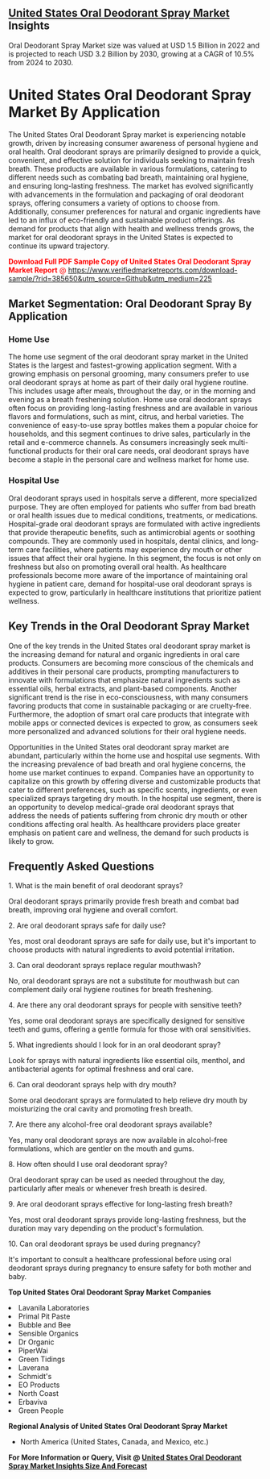 <h2><a href="https://www.verifiedmarketreports.com/download-sample/?rid=385650&amp;utm_source=Github&amp;utm_medium=225" target="_blank">United States Oral Deodorant Spray Market</a> Insights</h2><p>Oral Deodorant Spray Market size was valued at USD 1.5 Billion in 2022 and is projected to reach USD 3.2 Billion by 2030, growing at a CAGR of 10.5% from 2024 to 2030.</p><p> <h1>United States Oral Deodorant Spray Market By Application</h1> <p>The United States Oral Deodorant Spray market is experiencing notable growth, driven by increasing consumer awareness of personal hygiene and oral health. Oral deodorant sprays are primarily designed to provide a quick, convenient, and effective solution for individuals seeking to maintain fresh breath. These products are available in various formulations, catering to different needs such as combating bad breath, maintaining oral hygiene, and ensuring long-lasting freshness. The market has evolved significantly with advancements in the formulation and packaging of oral deodorant sprays, offering consumers a variety of options to choose from. Additionally, consumer preferences for natural and organic ingredients have led to an influx of eco-friendly and sustainable product offerings. As demand for products that align with health and wellness trends grows, the market for oral deodorant sprays in the United States is expected to continue its upward trajectory. <p><span class=""><span style="color: #ff0000;"><strong>Download Full PDF Sample Copy of United States Oral Deodorant Spray Market Report</strong> @ </span><a href="https://www.verifiedmarketreports.com/download-sample/?rid=385650&amp;utm_source=Github&amp;utm_medium=225" target="_blank">https://www.verifiedmarketreports.com/download-sample/?rid=385650&amp;utm_source=Github&amp;utm_medium=225</a></span></p> <h2>Market Segmentation: Oral Deodorant Spray By Application</h2> <h3>Home Use</h3> <p>The home use segment of the oral deodorant spray market in the United States is the largest and fastest-growing application segment. With a growing emphasis on personal grooming, many consumers prefer to use oral deodorant sprays at home as part of their daily oral hygiene routine. This includes usage after meals, throughout the day, or in the morning and evening as a breath freshening solution. Home use oral deodorant sprays often focus on providing long-lasting freshness and are available in various flavors and formulations, such as mint, citrus, and herbal varieties. The convenience of easy-to-use spray bottles makes them a popular choice for households, and this segment continues to drive sales, particularly in the retail and e-commerce channels. As consumers increasingly seek multi-functional products for their oral care needs, oral deodorant sprays have become a staple in the personal care and wellness market for home use. <h3>Hospital Use</h3> <p>Oral deodorant sprays used in hospitals serve a different, more specialized purpose. They are often employed for patients who suffer from bad breath or oral health issues due to medical conditions, treatments, or medications. Hospital-grade oral deodorant sprays are formulated with active ingredients that provide therapeutic benefits, such as antimicrobial agents or soothing compounds. They are commonly used in hospitals, dental clinics, and long-term care facilities, where patients may experience dry mouth or other issues that affect their oral hygiene. In this segment, the focus is not only on freshness but also on promoting overall oral health. As healthcare professionals become more aware of the importance of maintaining oral hygiene in patient care, demand for hospital-use oral deodorant sprays is expected to grow, particularly in healthcare institutions that prioritize patient wellness. <h2>Key Trends in the Oral Deodorant Spray Market</h2> <p>One of the key trends in the United States oral deodorant spray market is the increasing demand for natural and organic ingredients in oral care products. Consumers are becoming more conscious of the chemicals and additives in their personal care products, prompting manufacturers to innovate with formulations that emphasize natural ingredients such as essential oils, herbal extracts, and plant-based components. Another significant trend is the rise in eco-consciousness, with many consumers favoring products that come in sustainable packaging or are cruelty-free. Furthermore, the adoption of smart oral care products that integrate with mobile apps or connected devices is expected to grow, as consumers seek more personalized and advanced solutions for their oral hygiene needs. <p>Opportunities in the United States oral deodorant spray market are abundant, particularly within the home use and hospital use segments. With the increasing prevalence of bad breath and oral hygiene concerns, the home use market continues to expand. Companies have an opportunity to capitalize on this growth by offering diverse and customizable products that cater to different preferences, such as specific scents, ingredients, or even specialized sprays targeting dry mouth. In the hospital use segment, there is an opportunity to develop medical-grade oral deodorant sprays that address the needs of patients suffering from chronic dry mouth or other conditions affecting oral health. As healthcare providers place greater emphasis on patient care and wellness, the demand for such products is likely to grow. <h2>Frequently Asked Questions</h2> <p>1. What is the main benefit of oral deodorant sprays?</p> <p>Oral deodorant sprays primarily provide fresh breath and combat bad breath, improving oral hygiene and overall comfort.</p> <p>2. Are oral deodorant sprays safe for daily use?</p> <p>Yes, most oral deodorant sprays are safe for daily use, but it's important to choose products with natural ingredients to avoid potential irritation.</p> <p>3. Can oral deodorant sprays replace regular mouthwash?</p> <p>No, oral deodorant sprays are not a substitute for mouthwash but can complement daily oral hygiene routines for breath freshening.</p> <p>4. Are there any oral deodorant sprays for people with sensitive teeth?</p> <p>Yes, some oral deodorant sprays are specifically designed for sensitive teeth and gums, offering a gentle formula for those with oral sensitivities.</p> <p>5. What ingredients should I look for in an oral deodorant spray?</p> <p>Look for sprays with natural ingredients like essential oils, menthol, and antibacterial agents for optimal freshness and oral care.</p> <p>6. Can oral deodorant sprays help with dry mouth?</p> <p>Some oral deodorant sprays are formulated to help relieve dry mouth by moisturizing the oral cavity and promoting fresh breath.</p> <p>7. Are there any alcohol-free oral deodorant sprays available?</p> <p>Yes, many oral deodorant sprays are now available in alcohol-free formulations, which are gentler on the mouth and gums.</p> <p>8. How often should I use oral deodorant spray?</p> <p>Oral deodorant spray can be used as needed throughout the day, particularly after meals or whenever fresh breath is desired.</p> <p>9. Are oral deodorant sprays effective for long-lasting fresh breath?</p> <p>Yes, most oral deodorant sprays provide long-lasting freshness, but the duration may vary depending on the product's formulation.</p> <p>10. Can oral deodorant sprays be used during pregnancy?</p> <p>It's important to consult a healthcare professional before using oral deodorant sprays during pregnancy to ensure safety for both mother and baby.</p> </p><p><strong>Top United States Oral Deodorant Spray Market Companies</strong></p><div data-test-id=""><p><li>Lavanila Laboratories</li><li> Primal Pit Paste</li><li> Bubble and Bee</li><li> Sensible Organics</li><li> Dr Organic</li><li> PiperWai</li><li> Green Tidings</li><li> Laverana</li><li> Schmidt's</li><li> EO Products</li><li> North Coast</li><li> Erbaviva</li><li> Green People</li></p><div><strong>Regional Analysis of&nbsp;United States Oral Deodorant Spray Market</strong></div><ul><li dir="ltr"><p dir="ltr">North America&nbsp;(United States, Canada, and Mexico, etc.)</p></li></ul><p><strong>For More Information or Query, Visit @&nbsp;</strong><strong><a href="https://www.verifiedmarketreports.com/product/oral-deodorant-spray-market/?utm_source=Github&amp;utm_medium=225" target="_blank">United States Oral Deodorant Spray Market Insights Size And Forecast</a></strong></p></div>
